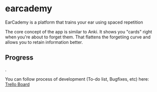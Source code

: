 # earcademy
EarCademy is a platform that trains your ear using spaced repetition

The core concept of the app is similar to Anki. It shows you "cards" right when you're about to forget them. That flattens the forgetiing curve and allows you to retain information better.

## Progress

.

You can follow process of development (To-do list, Bugfixes, etc) here: [Trello Board](https://trello.com/b/w7BcG64J/mvp)
